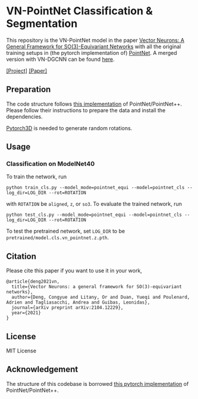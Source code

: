 # VN-PointNet Classification & Segmentation

This repository is the VN-PointNet model in the paper
[Vector Neurons: A General Framework for SO(3)-Equivariant Networks](https://arxiv.org/pdf/2104.12229.pdf) with all the original training setups in (the pytorch implementation of) [PointNet](https://github.com/WangYueFt/dgcnn/). A merged version with VN-DGCNN can be found [here](https://github.com/FlyingGiraffe/vnn/).

[[Project]](https://cs.stanford.edu/~congyue/vnn/) [[Paper]](https://arxiv.org/pdf/2104.12229.pdf)

## Preparation

The code structure follows [this implementation](https://github.com/yanx27/Pointnet_Pointnet2_pytorch/) of PointNet/PointNet++. Please follow their instructions to prepare the data and install the dependencies.

[Pytorch3D](https://pytorch3d.readthedocs.io/en/latest/) is needed to generate random rotations.

## Usage

### Classification on ModelNet40
To train the network, run
```
python train_cls.py --model_mode=pointnet_equi --model=pointnet_cls --log_dir=LOG_DIR --rot=ROTATION
```
with `ROTATION` be `aligned`, `z`, or `so3`. To evaluate the trained network, run
```
python test_cls.py --model_mode=pointnet_equi --model=pointnet_cls --log_dir=LOG_DIR --rot=ROTATION
```
To test the pretrained network, set `LOG_DIR` to be `pretrained/model.cls.vn_pointnet.z.pth`.

## Citation
Please cite this paper if you want to use it in your work,

    @article{deng2021vn,
      title={Vector Neurons: a general framework for SO(3)-equivariant networks},
      author={Deng, Congyue and Litany, Or and Duan, Yueqi and Poulenard, Adrien and Tagliasacchi, Andrea and Guibas, Leonidas},
      journal={arXiv preprint arXiv:2104.12229},
      year={2021}
    } 

## License
MIT License

## Acknowledgement
The structure of this codebase is borrowed [this pytorch implementation](https://github.com/yanx27/Pointnet_Pointnet2_pytorch/) of PointNet/PointNet++.